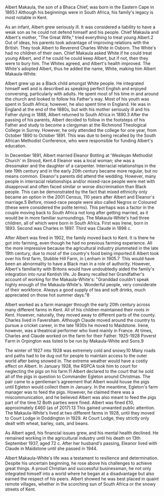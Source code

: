 Albert Makaula, the son of a Bhaca Chief, was born in the Eastern Cape in 1865.1 Although his beginnings were in South Africa, his family's legacy is most notable in Kent. 

As an infant, Albert grew seriously ill. It was considered a liability to have a weak son as he could not defend himself and his people. Chief Makaula and Albert's mother, "The Great Wife," tried everything to treat young Albert.2 Out of ideas, his parents took advantage of improving relations with the British. They took Albert to Reverend Charles White in Osborn. The White's had no children of their own. Chief Makaula asked White if he could treat young Albert, and if he could he could keep Albert, but if not, then they were to bury him. The Whites agreed, and Albert's health improved. The White's adopted Albert, thus he added the name, White, making him Albert Makaula-White. 

Albert grew up as a Black child amongst White people. He integrated himself well and is described as speaking perfect English and enjoyed conversing, particularly with adults. He spent most of his time in and around the church and looked to follow his Father's way. Most of his youth was spent in South Africa; however, he also spent time in England. He was in England at the end of the 1880s, but with his mother seriously ill and his Father dying in 1888, Albert returned to South Africa in 1890.3 After the passing of his parents, Albert decided to follow in the footsteps of his Father and study to become a clergyman at the Richmond Theological College in Surrey. However, he only attended the college for one year, from October 1890 to October 1891. This was due to being recalled by the South African Methodist Conference, who were responsible for funding Albert's education.  

In December 1891, Albert married Eleanor Botting at 'Wesleyan Methodist Church' in Strood, Kent.4 Eleanor was a local woman; she was a dressmaker and the daughter of a carpenter. Interracial relationships in the late 19th century and in the early 20th century became more regular, but no means common. Eleanor's parents did attend the wedding. However, many people in interracial relationships and/or mixed-race people were met with disapproval and often faced similar or worse discrimination than Black people. This can be demonstrated by the fact that mixed ethnicity only became an option in the 2001 Census, 110 years after Albert and Eleanor's marriage.5 Before, mixed-race people were also called Negros or Coloured (these were considered the polite terms). This perhaps was a factor in the couple moving back to South Africa not long after getting married, as it would be in more familiar surroundings. The Makaula-White's had three children, all of which were born in South Africa. First was Irene, born in 1893. Second was Charles in 1897. Third was Claude in 1898 c. 

After Albert was fired in 1902, the family moved back to Kent. It is there he got into farming, even though he had no previous farming experience. All the more impressive because the agricultural industry plummeted in the late 19th century, due to most of the country's food being imported.6 Albert took over his first farm, Stubble Hill Farm, in Lenham in 1905.7  This would have been an abnormality to have a Black man in a role of authority. However, Albert's familiarity with Britons would have undoubtedly aided the family's integration into rural Kentish life. Jo Beany recalled her Grandfather's account of working for the Makaula-White's: "Granddad couldn't speak highly enough of the Makaula-White's. Wonderful people, very considerate of their workforce. Always a good supply of tea and soft drinks, much appreciated on those hot summer days."8 

Albert worked as a farm manager through the early 20th century across many different farms in Kent. All of his children maintained their roots in Kent. However, naturally, they moved away to different parts of the county. Charles lived in Faversham. Although Claude moved around the country to pursue a cricket career, in the late 1930s he moved to Maidstone. Irene, however, was a theatrical performer who lived mainly in France. At times, Charles and Claude worked on the farm for their Father. 1925-1928 Poverst Farm in Orpington was listed to be run by Makaula-White and Sons.9  

The winter of 1927 into 1928 was extremely cold and snowy.10 Many roads and paths had to be dug out for people to maintain access to the outer world after being snowed in. The extreme weather would have a costly effect on Albert. In January 1928, the RSPCA took him to court for neglecting the pigs on his farm.11 Albert declared to the court that he sold all of the pigs in question to Commander Egleton around Christmas. The pair came to a gentleman's agreement that Albert would house the pigs until Egleton would collect them in January. In the meantime, Egleton's farm manager was to feed the pigs. However, he claimed there was a miscommunication, and he believed Albert was also meant to feed the pigs part of the time.12 Both parties were fined. Albert was fined £10, approximately £460 (as of 2017).13 This gained unwanted public attention. The Makaula-White's lived at two different farms in 1928, until they moved to Court Lodge in Doddington in 1929. At Court Lodge, they strictly only dealt with wheat, barley, oats, and beans. 

As Albert aged, his financial issues grew, and his mental health declined. He remained working in the agricultural industry until his death on 13th September 1937, aged 72 c. After her husband's passing, Eleanor lived with Claude in Maidstone until she passed in 1944. 

Albert Makaula-White's life was a testament to resilience and determination. Despite his uncertain beginning, he rose above his challenges to achieve great things. A proud Christian and successful businessman, he not only integrated himself into a world where he began at a disadvantage but also earned the respect of his peers. Albert showed he was best placed in quaint remote villages, whether in the scorching sun of South Africa or the snowy streets of Kent.  

 
